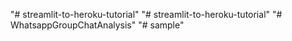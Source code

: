 "# streamlit-to-heroku-tutorial" 
"# streamlit-to-heroku-tutorial" 
"# WhatsappGroupChatAnalysis" 
"# sample" 
